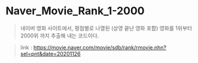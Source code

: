 # Naver_Movie_Rank_1-2000

>네이버 영화 사이트에서, 평점별로 나열된 (상영 끝난 영화 포함) 영화를 1위부터 2000위 까지 추출해 내는 코드이다.

>link : https://movie.naver.com/movie/sdb/rank/rmovie.nhn?sel=pnt&date=20201126
